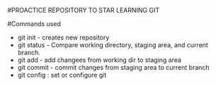 #PROACTICE REPOSITORY TO STAR LEARNING GIT

#Commands used

- git init - creates new repository
- git status - Compare working directory, staging area, and current branch.
- git add - add changees from working dir to staging area
- git commit - commit changes from staging area to current branch
- git config : set or configure git
